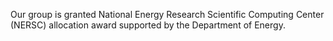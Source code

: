 Our group is granted National Energy Research Scientific Computing Center (NERSC) allocation award supported by the Department of Energy.
